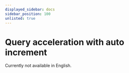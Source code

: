 ```yaml
---
displayed_sidebar: docs
sidebar_position: 100
unlisted: true
---
```


# Query acceleration with auto increment

Currently not available in English.
